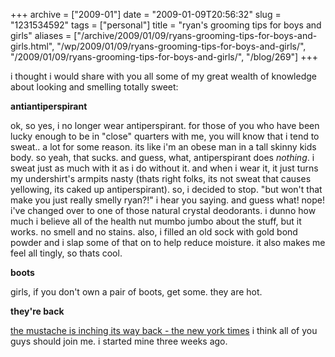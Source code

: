 +++
archive = ["2009-01"]
date = "2009-01-09T20:56:32"
slug = "1231534592"
tags = ["personal"]
title = "ryan's grooming tips for boys and girls"
aliases = ["/archive/2009/01/09/ryans-grooming-tips-for-boys-and-girls.html", "/wp/2009/01/09/ryans-grooming-tips-for-boys-and-girls/", "/2009/01/09/ryans-grooming-tips-for-boys-and-girls/", "/blog/269"]
+++

i thought i would share with you all some of my great wealth of knowledge
about looking and smelling totally sweet:

**antiantiperspirant**

ok, so yes, i no longer wear antiperspirant. for those of you who have
been lucky enough to be in "close" quarters with me, you will know that
i tend to sweat.. a lot for some reason. its like i'm an obese man in
a tall skinny kids body. so yeah, that sucks. and guess, what,
antiperspirant does _nothing_. i sweat just as much with it as i do
without it. and when i wear it, it just turns my undershirt's armpits
nasty (thats right folks, its not sweat that causes yellowing, its caked
up antiperspirant). so, i decided to stop. "but won't that make you just
really smelly ryan?!" i hear you saying. and guess what! nope! i've
changed over to one of those natural crystal deodorants. i dunno how much
i believe all of the health nut mumbo jumbo about the stuff, but it works.
no smell and no stains. also, i filled an old sock with gold bond powder
and i slap some of that on to help reduce moisture. it also makes me feel
all tingly, so thats cool.

**boots**

girls, if you don't own a pair of boots, get some. they are hot.

**they're back**

[the mustache is inching its way back - the new york times][1] i think all
of you guys should join me. i started mine three weeks ago. 

[1]: http://www.nytimes.com/2009/01/08/fashion/08CODES.html?_r=3

